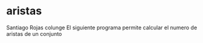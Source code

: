 # aristas
Santiago Rojas colunge
El siguiente programa permite calcular el numero de aristas de un conjunto
